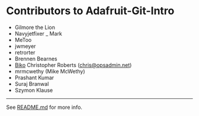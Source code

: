 Contributors to Adafruit-Git-Intro
==================================
* Gilmore the Lion
* Navyjetfixer _ Mark
* MeToo
* jwmeyer
* retrorter
* Brennen Bearnes
* [Biko](http://biko.io)
Christopher Roberts (chris@opsadmin.net)
* mrmcwethy (Mike McWethy)
* Prashant Kumar
* Suraj Branwal
* Szymon Klause
----

See [README.md][1] for more info.

[1]: README.md
